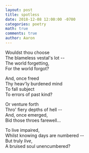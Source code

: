 ```yaml
---
layout: post
title: spotless
date: 2018-12-08 12:00:00 -0700
categories: poetry 
math: true
comments: true
author: Aaron
---
```

Wouldst thou choose  
The blameless vestal's lot --  
The world forgetting,  
For the world forgot?  

And, once freed  
Thy heav'ly burdened mind  
To fall subject  
To errors of past kind?

Or venture forth  
Thro' fiery depths of hell --  
And, once emerged,  
Bid those throes farewell...  

To live impaired,  
Whilst knowing days are numbered --  
But truly *live*,  
A bruised soul unencumbered?